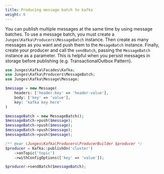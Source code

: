 ```yaml
---
title: Producing message batch to kafka
weight: 6
---
```


You can publish multiple messages at the same time by using message batches.
To use a message batch, you must create a `Junges\Kafka\Producers\MessageBatch` instance.
Then create as many messages as you want and push them to the `MesageBatch` instance.
Finally, create your producer and call the `sendBatch`, passing the `MessageBatch` instance as a parameter.
This is helpful when you persist messages in storage before publishing (e.g. TransactionalOutbox Pattern).

```php
use Junges\Kafka\Facades\Kafka;
use Junges\Kafka\Producers\MessageBatch;
use Junges\Kafka\Message\Message;

$message = new Message(
    headers: ['header-key' => 'header-value'],
    body: ['key' => 'value'],
    key: 'kafka key here'  
)

$messageBatch = new MessageBatch();
$messageBatch->push($message);
$messageBatch->push($message);
$messageBatch->push($message);
$messageBatch->push($message);

/** @var \Junges\Kafka\Producers\ProducerBuilder $producer */
$producer = Kafka::publishOn('cluster')
    ->onTopic('topic')
    ->withConfigOptions(['key' => 'value']);

$producer->sendBatch($messageBatch);
```